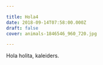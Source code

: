 ```yaml
---

title: Hola4
date: 2018-09-14T07:58:00.000Z
draft: false
cover: animals-1846546_960_720.jpg

---
```


Hola holita, kaleiders.
